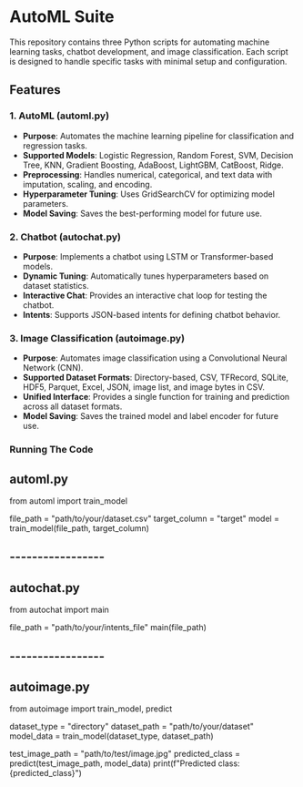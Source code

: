 # AutoML Suite

This repository contains three Python scripts for automating machine learning tasks, chatbot development, and image classification. Each script is designed to handle specific tasks with minimal setup and configuration.

## Features

### 1. **AutoML (automl.py)**
- **Purpose**: Automates the machine learning pipeline for classification and regression tasks.
- **Supported Models**: Logistic Regression, Random Forest, SVM, Decision Tree, KNN, Gradient Boosting, AdaBoost, LightGBM, CatBoost, Ridge.
- **Preprocessing**: Handles numerical, categorical, and text data with imputation, scaling, and encoding.
- **Hyperparameter Tuning**: Uses GridSearchCV for optimizing model parameters.
- **Model Saving**: Saves the best-performing model for future use.

### 2. **Chatbot (autochat.py)**
- **Purpose**: Implements a chatbot using LSTM or Transformer-based models.
- **Dynamic Tuning**: Automatically tunes hyperparameters based on dataset statistics.
- **Interactive Chat**: Provides an interactive chat loop for testing the chatbot.
- **Intents**: Supports JSON-based intents for defining chatbot behavior.

### 3. **Image Classification (autoimage.py)**
- **Purpose**: Automates image classification using a Convolutional Neural Network (CNN).
- **Supported Dataset Formats**: Directory-based, CSV, TFRecord, SQLite, HDF5, Parquet, Excel, JSON, image list, and image bytes in CSV.
- **Unified Interface**: Provides a single function for training and prediction across all dataset formats.
- **Model Saving**: Saves the trained model and label encoder for future use.

### Running The Code

## automl.py

from automl import train_model

file_path = "path/to/your/dataset.csv"
target_column = "target"
model = train_model(file_path, target_column)

## -----------------

## autochat.py

from autochat import main

file_path = "path/to/your/intents_file"
main(file_path)

## -----------------

## autoimage.py

from autoimage import train_model, predict

dataset_type = "directory"
dataset_path = "path/to/your/dataset"
model_data = train_model(dataset_type, dataset_path)

test_image_path = "path/to/test/image.jpg"
predicted_class = predict(test_image_path, model_data)
print(f"Predicted class: {predicted_class}")